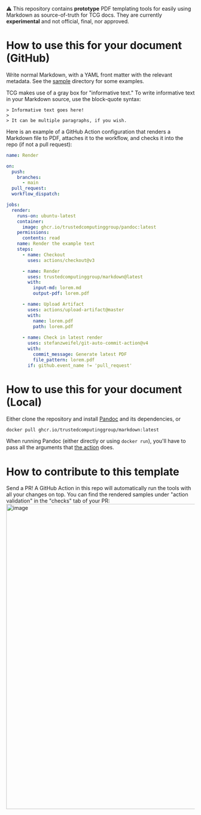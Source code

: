 ⚠️ This repository contains **prototype** PDF templating tools for easily using Markdown as source-of-truth for TCG docs. They are currently **experimental** and not official, final, nor approved.

# How to use this for your document (GitHub)

Write normal Markdown, with a YAML front matter with the relevant metadata. See the [sample](sample) directory for some examples.

TCG makes use of a gray box for "informative text." To write informative text in your Markdown source, use the block-quote syntax:

```
> Informative text goes here!
>
> It can be multiple paragraphs, if you wish.
```

Here is an example of a GitHub Action configuration that renders a Markdown file to PDF, attaches it to the workflow, and checks it into the repo (if not a pull request):

```yaml
name: Render

on:
  push:
    branches:
      - main
  pull_request:
  workflow_dispatch:

jobs:
  render:
    runs-on: ubuntu-latest
    container:
      image: ghcr.io/trustedcomputinggroup/pandoc:latest
    permissions:
      contents: read
    name: Render the example text
    steps:
      - name: Checkout
        uses: actions/checkout@v3

      - name: Render
        uses: trustedcomputinggroup/markdown@latest
        with:
          input-md: lorem.md
          output-pdf: lorem.pdf

      - name: Upload Artifact
        uses: actions/upload-artifact@master
        with:
          name: lorem.pdf
          path: lorem.pdf
          
      - name: Check in latest render
        uses: stefanzweifel/git-auto-commit-action@v4
        with:
          commit_message: Generate latest PDF
          file_pattern: lorem.pdf
        if: github.event_name != 'pull_request'
```

# How to use this for your document (Local)

Either clone the repository and install [Pandoc](https://pandoc.org) and its dependencies, or

```sh
docker pull ghcr.io/trustedcomputinggroup/markdown:latest
```

When running Pandoc (either directly or using `docker run`), you'll have to pass all the arguments that [the action](action.yml) does.

# How to contribute to this template

Send a PR! A GitHub Action in this repo will automatically run the tools with all your changes on top. You can find the rendered samples under "action validation" in the "checks" tab of your PR:
<img width="816" alt="image" src="https://user-images.githubusercontent.com/61842497/184302317-56ac941e-703b-4bbc-a0fa-a155997ffdbf.png">
